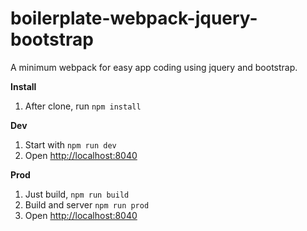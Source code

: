 # boilerplate-webpack-jquery-bootstrap
A minimum webpack for easy app coding using jquery and bootstrap.

**Install**
1. After clone, run `npm install`

**Dev**
1. Start with `npm run dev`
2. Open [http://localhost:8040](http://localhost:8040)

**Prod**
1. Just build, `npm run build`
2. Build and server `npm run prod`
3. Open [http://localhost:8040](http://localhost:8040)